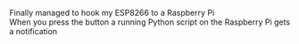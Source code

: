 Finally managed to hook my ESP8266 to a Raspberry Pi\
When you press the button a running Python script on the Raspberry Pi gets a notification